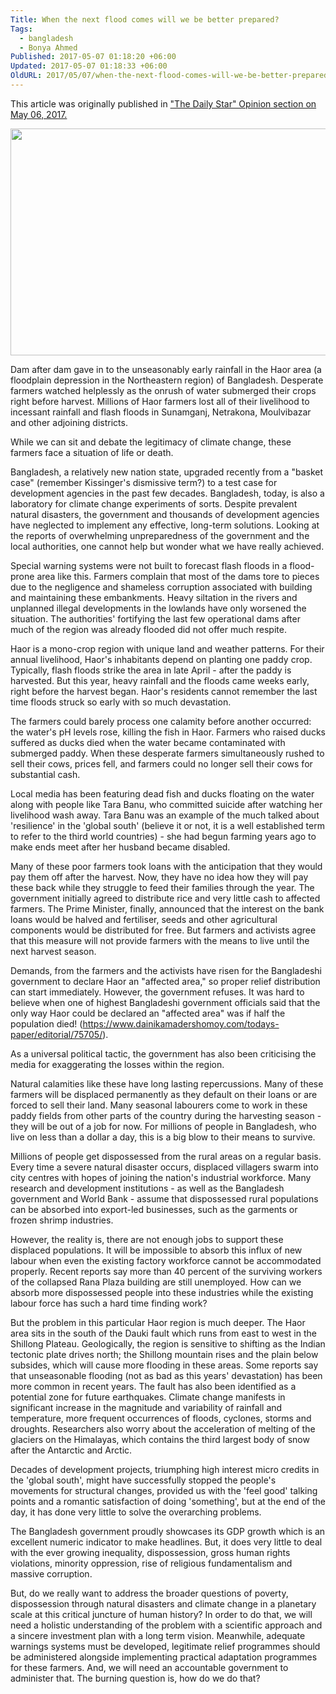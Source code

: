 ```yaml
---
Title: When the next flood comes will we be better prepared?
Tags:
  - bangladesh
  - Bonya Ahmed
Published: 2017-05-07 01:18:20 +06:00
Updated: 2017-05-07 01:18:33 +06:00
OldURL: 2017/05/07/when-the-next-flood-comes-will-we-be-better-prepared/
---
```


This article was originally published in <a href="https://www.thedailystar.net/op-ed/when-the-next-flood-comes-will-we-be-better-prepared-1401232">"The Daily Star" Opinion section on May 06, 2017.</a> 

<a href="https://enblog.muktomona.com/2017/05/07/when-the-next-flood-comes-will-we-be-better-prepared/flash_flood_4/" rel="attachment wp-att-5351"><img src="/wp-content/uploads/2017/05/flash_flood_4.jpg" alt="" width="644" height="363" class="aligncenter size-full wp-image-5351" /></a>

Dam after dam gave in to the unseasonably early rainfall in the Haor area (a floodplain depression in the Northeastern region) of Bangladesh. Desperate farmers watched helplessly as the onrush of water submerged their crops right before harvest. Millions of Haor farmers lost all of their livelihood to incessant rainfall and flash floods in Sunamganj, Netrakona, Moulvibazar and other adjoining districts.

While we can sit and debate the legitimacy of climate change, these farmers face a situation of life or death.

Bangladesh, a relatively new nation state, upgraded recently from a "basket case" (remember  Kissinger's dismissive term?) to a test case for development agencies in the past few decades. Bangladesh, today, is also a laboratory for climate change experiments of sorts. Despite prevalent natural disasters, the government and thousands of development agencies have neglected to implement any effective, long-term solutions. Looking at the reports of overwhelming unpreparedness of the government and the local authorities, one cannot help but wonder what we have really achieved.

Special warning systems were not built to forecast flash floods in a flood-prone area like this. Farmers complain that most of the dams tore to pieces due to the negligence and shameless corruption associated with building and maintaining these embankments. Heavy siltation in the rivers and unplanned illegal developments in the lowlands have only worsened the situation. The authorities' fortifying the last few operational dams after much of the region was already flooded did not offer much respite.

Haor is a mono-crop region with unique land and weather patterns. For their annual livelihood, Haor's inhabitants depend on planting one paddy crop. Typically, flash floods strike the area in late April - after the paddy is harvested. But this year, heavy rainfall and the floods came weeks early, right before the harvest began. Haor's residents cannot remember the last time floods struck so early with so much devastation.


The farmers could barely process one calamity before another occurred: the water's pH levels rose, killing the fish in Haor. Farmers who raised ducks suffered as ducks died when the water became contaminated with submerged paddy. When these desperate farmers simultaneously rushed to sell their cows, prices fell, and farmers could no longer sell their cows for substantial cash.

Local media has been featuring dead fish and ducks floating on the water along with people like Tara Banu, who committed suicide after watching her livelihood wash away. Tara Banu was an example of the much talked about 'resilience' in the 'global south' (believe it or not, it is a well established term to refer to the third world countries) - she had begun farming years ago to make ends meet after her husband became disabled.

Many of these poor farmers took loans with the anticipation that they would pay them off after the harvest. Now, they have no idea how they will pay these back while they struggle to feed their families through the year. The government initially agreed to distribute rice and very little cash to affected farmers. The Prime Minister, finally, announced that the interest on the bank loans would be halved and fertiliser, seeds and other agricultural components would be distributed for free. But farmers and activists agree that this measure will not provide farmers with the means to live until the next harvest season.

Demands, from the farmers and the activists have risen for the Bangladeshi government to declare Haor an "affected area," so proper relief distribution can start immediately. However, the government refuses. It was hard to believe when one of highest Bangladeshi government officials said that the only way Haor could be declared an "affected area" was if half the population died! (https://www.dainikamadershomoy.com/todays-paper/editorial/75705/).

 As a universal political tactic, the government has also been criticising the media for exaggerating the losses within the region.

Natural calamities like these have long lasting repercussions. Many of these farmers will be displaced permanently as they default on their loans or are forced to sell their land. Many seasonal labourers come to work in these paddy fields from other parts of the country during the harvesting season - they will be out of a job for now. For millions of people in Bangladesh, who live on less than a dollar a day, this is a big blow to their means to survive.

Millions of people get dispossessed from the rural areas on a regular basis. Every time a severe natural disaster occurs, displaced villagers swarm into city centres with hopes of joining the nation's industrial workforce. Many research and development institutions - as well as the Bangladesh government and World Bank - assume that dispossessed rural populations can be absorbed into export-led businesses, such as the garments or frozen shrimp industries.

However, the reality is, there are not enough jobs to support these displaced populations. It will be impossible to absorb this influx of new labour when even the existing factory workforce cannot be accommodated properly. Recent reports say more than 40 percent of the surviving workers of the collapsed Rana Plaza building are still unemployed. How can we absorb more dispossessed people into these industries while the existing labour force has such a hard time finding work?

But the problem in this particular Haor region is much deeper. The Haor area sits in the south of the Dauki fault which runs from east to west in the Shillong Plateau. Geologically, the region is sensitive to shifting as the Indian tectonic plate drives north; the Shillong mountain rises and the plain below subsides, which will cause more flooding in these areas. Some reports say that unseasonable flooding (not as bad as this years' devastation) has been more common in recent years. The fault has also been identified as a potential zone for future earthquakes. Climate change manifests in significant increase in the magnitude and variability of rainfall and temperature, more frequent occurrences of floods, cyclones, storms and droughts. Researchers also worry about the acceleration of melting of the glaciers on the Himalayas, which contains the third largest body of snow after the Antarctic and Arctic.

Decades of development projects, triumphing high interest micro credits in the 'global south', might have successfully stopped the people's movements for structural changes, provided us with the 'feel good' talking points and a romantic satisfaction of doing 'something', but at the end of the day, it has done very little to solve the overarching problems.

The Bangladesh government proudly showcases its GDP growth which is an excellent numeric indicator to make headlines. But, it does very little to deal with the ever growing inequality, dispossession, gross human rights violations, minority oppression, rise of religious fundamentalism and massive corruption.

But, do we really want to address the broader questions of poverty, dispossession through natural disasters and climate change in a planetary scale at this critical juncture of human history? In order to do that, we will need a holistic understanding of the problem with a scientific approach and a sincere investment plan with a long term vision. Meanwhile, adequate warnings systems must be developed, legitimate relief programmes should be administered alongside implementing practical adaptation programmes for these farmers. And, we will need an accountable government to administer that. The burning question is, how do we do that?

